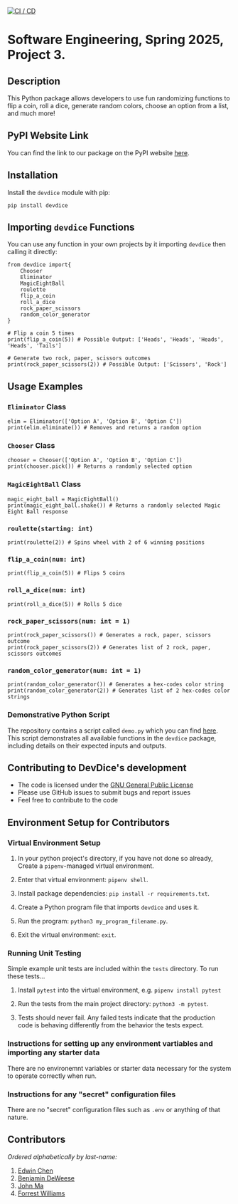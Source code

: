 [![CI / CD](https://github.com/software-students-spring2025/3-python-package-four-locals/actions/workflows/build.yaml/badge.svg)](https://github.com/software-students-spring2025/3-python-package-four-locals/actions/workflows/build.yaml)

# Software Engineering, Spring 2025, Project 3.

## Description

This Python package allows developers to use fun randomizing functions to flip a coin, roll a dice, generate random colors, choose an option from a list, and much more!

## PyPI Website Link

You can find the link to our package on the PyPI website [here](https://test.pypi.org/project/devdice/).

## Installation

Install the `devdice` module with pip:
```
pip install devdice
```

## Importing `devdice` Functions

You can use any function in your own projects by it importing `devdice` then calling it directly:
```
from devdice import{
    Chooser
    Eliminator
    MagicEightBall
    roulette
    flip_a_coin
    roll_a_dice
    rock_paper_scissors
    random_color_generator
}

# Flip a coin 5 times
print(flip_a_coin(5)) # Possible Output: ['Heads', 'Heads', 'Heads', 'Heads', 'Tails']

# Generate two rock, paper, scissors outcomes
print(rock_paper_scissors(2)) # Possible Output: ['Scissors', 'Rock']
```

## Usage Examples

### `Eliminator` Class
```
elim = Eliminator(['Option A', 'Option B', 'Option C'])
print(elim.eliminate()) # Removes and returns a random option
```

### `Chooser` Class
```
chooser = Chooser(['Option A', 'Option B', 'Option C'])
print(chooser.pick()) # Returns a randomly selected option
```

### `MagicEightBall` Class
```
magic_eight_ball = MagicEightBall()
print(magic_eight_ball.shake()) # Returns a randomly selected Magic Eight Ball response
```

### `roulette(starting: int)`
```
print(roulette(2)) # Spins wheel with 2 of 6 winning positions 
```

### `flip_a_coin(num: int)`
```
print(flip_a_coin(5)) # Flips 5 coins
```

### `roll_a_dice(num: int)`
```
print(roll_a_dice(5)) # Rolls 5 dice
```

### `rock_paper_scissors(num: int = 1)`
```
print(rock_paper_scissors()) # Generates a rock, paper, scissors outcome
print(rock_paper_scissors(2)) # Generates list of 2 rock, paper, scissors outcomes
```

### `random_color_generator(num: int = 1)`
```
print(random_color_generator()) # Generates a hex-codes color string
print(random_color_generator(2)) # Generates list of 2 hex-codes color strings
```

### Demonstrative Python Script

The repository contains a script called `demo.py` which you can find [here](./demo.py). This script demonstrates all available functions in the `devdice` package, including details on their expected inputs and outputs.

## Contributing to DevDice's development

- The code is licensed under the [GNU General Public License](./LICENSE)
- Please use GitHub issues to submit bugs and report issues
- Feel free to contribute to the code

## Environment Setup for Contributors

### Virtual Environment Setup

1. In your python project's directory, if you have not done so already, Create a `pipenv`-managed virtual environment.

2. Enter that virtual environment: `pipenv shell`.

3. Install package dependencies: `pip install -r requirements.txt`.

4. Create a Python program file that imports `devdice` and uses it.

5. Run the program: `python3 my_program_filename.py`.

6. Exit the virtual environment: `exit`.

### Running Unit Testing

Simple example unit tests are included within the `tests` directory. To run these tests...

1. Install `pytest` into the virtual environment, e.g. `pipenv install pytest`

2. Run the tests from the main project directory: `python3 -m pytest`.

3. Tests should never fail. Any failed tests indicate that the production code is behaving differently from the behavior the tests expect.

### Instructions for setting up any environment vartiables and importing any starter data

There are no environemnt variables or starter data necessary for the system to operate correctly when run.

### Instructions for any "secret" configuration files

There are no "secret" configuration files such as `.env` or anything of that nature.

## Contributors

*Ordered alphabetically by last-name:*

1. [Edwin Chen](https://github.com/Eracks1012)
2. [Benjamin DeWeese](https://github.com/bdeweesevans)
3. [John Ma](https://github.com/j4ma)
4. [Forrest Williams](https://github.com/Zeklin)